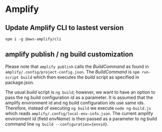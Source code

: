 # Amplify

## Update Amplify CLI to lastest version
`npm i -g @aws-amplify/cli`

## amplify publish / ng build customization
Please note that `amplify publish` calls the _BuildCommand_ as found in `amplify/.config/project-config.json`. The _BuildCommand_ is `npm run-script build` which then executes the _build_ script as specified in package.json.

The usual _build_ script is `ng build`; however, we want to have an option to pass the ng build configuration id as a parameter. It is assumed that the amplify environment id and ng build configuration ids use same ids. Therefore, instead of executing `ng build` we execute `node ng-build.js` which reads `amplify/.config/local-env-info.json`. 
The current amplify environment id (field _envName_) is then passed as a parameter to ng build command line `ng build --configuration={envid}`.

